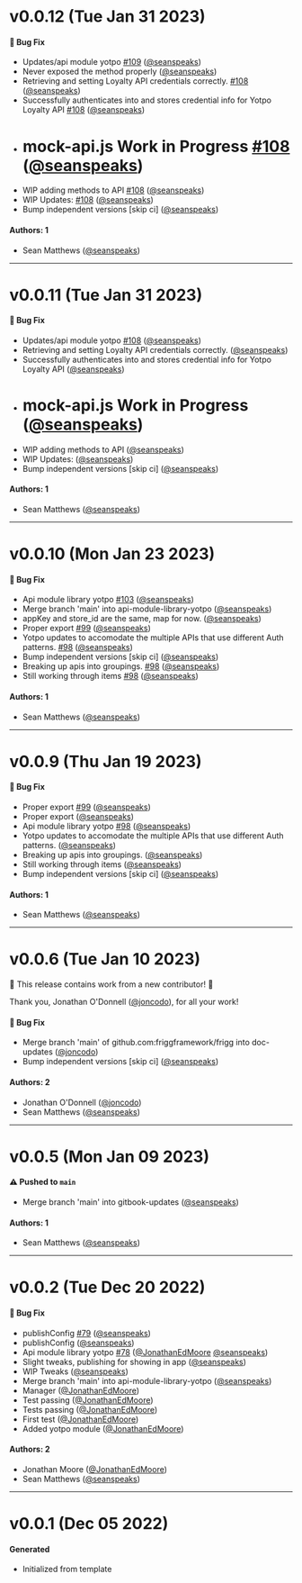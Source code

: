 # v0.0.12 (Tue Jan 31 2023)

#### 🐛 Bug Fix

- Updates/api module yotpo [#109](https://github.com/friggframework/frigg/pull/109) ([@seanspeaks](https://github.com/seanspeaks))
- Never exposed the method properly ([@seanspeaks](https://github.com/seanspeaks))
- Retrieving and setting Loyalty API credentials correctly. [#108](https://github.com/friggframework/frigg/pull/108) ([@seanspeaks](https://github.com/seanspeaks))
- Successfully authenticates into and stores credential info for Yotpo Loyalty API [#108](https://github.com/friggframework/frigg/pull/108) ([@seanspeaks](https://github.com/seanspeaks))
- # mock-api.js Work in Progress [#108](https://github.com/friggframework/frigg/pull/108) ([@seanspeaks](https://github.com/seanspeaks))
- WIP adding methods to API [#108](https://github.com/friggframework/frigg/pull/108) ([@seanspeaks](https://github.com/seanspeaks))
- WIP Updates: [#108](https://github.com/friggframework/frigg/pull/108) ([@seanspeaks](https://github.com/seanspeaks))
- Bump independent versions \[skip ci\] ([@seanspeaks](https://github.com/seanspeaks))

#### Authors: 1

- Sean Matthews ([@seanspeaks](https://github.com/seanspeaks))

---

# v0.0.11 (Tue Jan 31 2023)

#### 🐛 Bug Fix

- Updates/api module yotpo [#108](https://github.com/friggframework/frigg/pull/108) ([@seanspeaks](https://github.com/seanspeaks))
- Retrieving and setting Loyalty API credentials correctly. ([@seanspeaks](https://github.com/seanspeaks))
- Successfully authenticates into and stores credential info for Yotpo Loyalty API ([@seanspeaks](https://github.com/seanspeaks))
- # mock-api.js Work in Progress ([@seanspeaks](https://github.com/seanspeaks))
- WIP adding methods to API ([@seanspeaks](https://github.com/seanspeaks))
- WIP Updates: ([@seanspeaks](https://github.com/seanspeaks))
- Bump independent versions \[skip ci\] ([@seanspeaks](https://github.com/seanspeaks))

#### Authors: 1

- Sean Matthews ([@seanspeaks](https://github.com/seanspeaks))

---

# v0.0.10 (Mon Jan 23 2023)

#### 🐛 Bug Fix

- Api module library yotpo [#103](https://github.com/friggframework/frigg/pull/103) ([@seanspeaks](https://github.com/seanspeaks))
- Merge branch 'main' into api-module-library-yotpo ([@seanspeaks](https://github.com/seanspeaks))
- appKey and store_id are the same, map for now. ([@seanspeaks](https://github.com/seanspeaks))
- Proper export [#99](https://github.com/friggframework/frigg/pull/99) ([@seanspeaks](https://github.com/seanspeaks))
- Yotpo updates to accomodate the multiple APIs that use different Auth patterns. [#98](https://github.com/friggframework/frigg/pull/98) ([@seanspeaks](https://github.com/seanspeaks))
- Bump independent versions \[skip ci\] ([@seanspeaks](https://github.com/seanspeaks))
- Breaking up apis into groupings. [#98](https://github.com/friggframework/frigg/pull/98) ([@seanspeaks](https://github.com/seanspeaks))
- Still working through items [#98](https://github.com/friggframework/frigg/pull/98) ([@seanspeaks](https://github.com/seanspeaks))

#### Authors: 1

- Sean Matthews ([@seanspeaks](https://github.com/seanspeaks))

---

# v0.0.9 (Thu Jan 19 2023)

#### 🐛 Bug Fix

- Proper export [#99](https://github.com/friggframework/frigg/pull/99) ([@seanspeaks](https://github.com/seanspeaks))
- Proper export ([@seanspeaks](https://github.com/seanspeaks))
- Api module library yotpo [#98](https://github.com/friggframework/frigg/pull/98) ([@seanspeaks](https://github.com/seanspeaks))
- Yotpo updates to accomodate the multiple APIs that use different Auth patterns. ([@seanspeaks](https://github.com/seanspeaks))
- Breaking up apis into groupings. ([@seanspeaks](https://github.com/seanspeaks))
- Still working through items ([@seanspeaks](https://github.com/seanspeaks))
- Bump independent versions \[skip ci\] ([@seanspeaks](https://github.com/seanspeaks))

#### Authors: 1

- Sean Matthews ([@seanspeaks](https://github.com/seanspeaks))

---

# v0.0.6 (Tue Jan 10 2023)

:tada: This release contains work from a new contributor! :tada:

Thank you, Jonathan O'Donnell ([@joncodo](https://github.com/joncodo)), for all your work!

#### 🐛 Bug Fix

- Merge branch 'main' of github.com:friggframework/frigg into doc-updates ([@joncodo](https://github.com/joncodo))
- Bump independent versions \[skip ci\] ([@seanspeaks](https://github.com/seanspeaks))

#### Authors: 2

- Jonathan O'Donnell ([@joncodo](https://github.com/joncodo))
- Sean Matthews ([@seanspeaks](https://github.com/seanspeaks))

---

# v0.0.5 (Mon Jan 09 2023)

#### ⚠️ Pushed to `main`

- Merge branch 'main' into gitbook-updates ([@seanspeaks](https://github.com/seanspeaks))

#### Authors: 1

- Sean Matthews ([@seanspeaks](https://github.com/seanspeaks))

---

# v0.0.2 (Tue Dec 20 2022)

#### 🐛 Bug Fix

- publishConfig [#79](https://github.com/friggframework/frigg/pull/79) ([@seanspeaks](https://github.com/seanspeaks))
- publishConfig ([@seanspeaks](https://github.com/seanspeaks))
- Api module library yotpo [#78](https://github.com/friggframework/frigg/pull/78) ([@JonathanEdMoore](https://github.com/JonathanEdMoore) [@seanspeaks](https://github.com/seanspeaks))
- Slight tweaks, publishing for showing in app ([@seanspeaks](https://github.com/seanspeaks))
- WIP Tweaks ([@seanspeaks](https://github.com/seanspeaks))
- Merge branch 'main' into api-module-library-yotpo ([@seanspeaks](https://github.com/seanspeaks))
- Manager ([@JonathanEdMoore](https://github.com/JonathanEdMoore))
- Test passing ([@JonathanEdMoore](https://github.com/JonathanEdMoore))
- Tests passing ([@JonathanEdMoore](https://github.com/JonathanEdMoore))
- First test ([@JonathanEdMoore](https://github.com/JonathanEdMoore))
- Added yotpo module ([@JonathanEdMoore](https://github.com/JonathanEdMoore))

#### Authors: 2

- Jonathan Moore ([@JonathanEdMoore](https://github.com/JonathanEdMoore))
- Sean Matthews ([@seanspeaks](https://github.com/seanspeaks))

---

# v0.0.1 (Dec 05 2022)

#### Generated

-   Initialized from template
